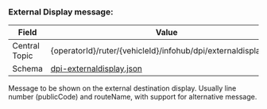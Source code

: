 ### External Display message:
| Field         | Value                                                               |
|---------------|---------------------------------------------------------------------|
| Central Topic | {operatorId}/ruter/{vehicleId}/infohub/dpi/externaldisplay/json     |
| Schema        | [ dpi-externaldisplay.json ](json-schemas/dpi-externaldisplay.json) |

Message to be shown on the external destination display. Usually line number (publicCode) and routeName, with support for alternative message.      
